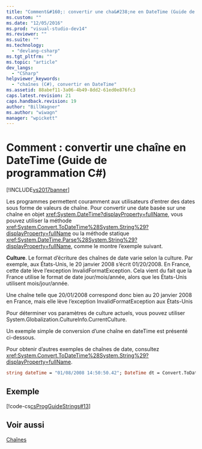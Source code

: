 ```yaml
---
title: "Comment&#160;: convertir une cha&#238;ne en DateTime (Guide de programmation&#160;C#) | Microsoft Docs"
ms.custom: ""
ms.date: "12/05/2016"
ms.prod: "visual-studio-dev14"
ms.reviewer: ""
ms.suite: ""
ms.technology: 
  - "devlang-csharp"
ms.tgt_pltfrm: ""
ms.topic: "article"
dev_langs: 
  - "CSharp"
helpviewer_keywords: 
  - "chaînes (C#), convertir en DateTime"
ms.assetid: 88abef11-3a06-4b49-8dd2-61ed0e876fc3
caps.latest.revision: 21
caps.handback.revision: 19
author: "BillWagner"
ms.author: "wiwagn"
manager: "wpickett"
---
```

# Comment&#160;: convertir une cha&#238;ne en DateTime (Guide de programmation&#160;C#)
[!INCLUDE[vs2017banner](../../../csharp/includes/vs2017banner.md)]

Les programmes permettent couramment aux utilisateurs d’entrer des dates sous forme de valeurs de chaîne. Pour convertir une date basée sur une chaîne en objet <xref:System.DateTime?displayProperty=fullName>, vous pouvez utiliser la méthode <xref:System.Convert.ToDateTime%28System.String%29?displayProperty=fullName> ou la méthode statique <xref:System.DateTime.Parse%28System.String%29?displayProperty=fullName>, comme le montre l’exemple suivant.  
  
 **Culture**.  Le format d’écriture des chaînes de date varie selon la culture.  Par exemple, aux États\-Unis, le 20 janvier 2008 s’écrit 01\/20\/2008.  En France, cette date lève l’exception InvalidFormatException. Cela vient du fait que la France utilise le format de date jour\/mois\/année, alors que les États\-Unis utilisent mois\/jour\/année.  
  
 Une chaîne telle que 20\/01\/2008 correspond donc bien au 20 janvier 2008 en France, mais elle lève l’exception InvalidFormatException aux États\-Unis  
  
 Pour déterminer vos paramètres de culture actuels, vous pouvez utiliser System.Globalization.CultureInfo.CurrentCulture.  
  
 Un exemple simple de conversion d’une chaîne en dateTime est présenté ci\-dessous.  
  
 Pour obtenir d’autres exemples de chaînes de date, consultez <xref:System.Convert.ToDateTime%28System.String%29?displayProperty=fullName>.  
  
```vb  
string dateTime = "01/08/2008 14:50:50.42"; DateTime dt = Convert.ToDateTime(dateTime); Console.WriteLine("Year: {0}, Month: {1}, Day: {2}, Hour: {3}, Minute: {4}, Second: {5}, Millisecond: {6}", dt.Year, dt.Month, dt.Day, dt.Hour, dt.Minute, dt.Second, dt.Millisecond); // Specify exactly how to interpret the string. IFormatProvider culture = new System.Globalization.CultureInfo("fr-FR", true); // Alternate choice: If the string has been input by an end user, you might // want to format it according to the current culture: // IFormatProvider culture = System.Threading.Thread.CurrentThread.CurrentCulture; DateTime dt2 = DateTime.Parse(dateTime, culture, System.Globalization.DateTimeStyles.AssumeLocal); Console.WriteLine("Year: {0}, Month: {1}, Day: {2}, Hour: {3}, Minute: {4}, Second: {5}, Millisecond: {6}", dt2.Year, dt2.Month, dt2.Day, dt2.Hour, dt2.Minute, dt2.Second, dt2.Millisecond /* Output (assuming first culture is en-US and second is fr-FR): Year: 2008, Month: 1, Day: 8, Hour: 14, Minute: 50, Second: 50, Millisecond: 420 Year: 2008, Month: 8, Day: 1, Hour: 14, Minute: 50, Second: 50, Millisecond: 420 Press any key to continue . . . */  
```  
  
## Exemple  
 [!code-cs[csProgGuideStrings#13](../../../csharp/programming-guide/strings/codesnippet/CSharp/how-to-convert-a-string-to-a-datetime_1.cs)]  
  
## Voir aussi  
 [Chaînes](../../../csharp/programming-guide/strings/index.md)